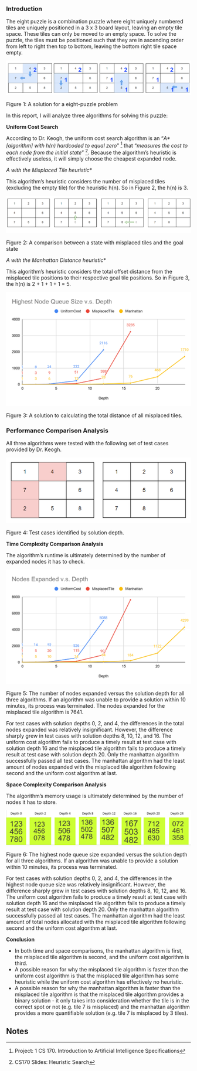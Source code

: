 
### **Introduction**

The eight puzzle is a combination puzzle where eight uniquely numbered tiles are uniquely positioned in a 3 x 3 board layout, leaving an empty tile space. These tiles can only be moved to an empty space. To solve the puzzle, the tiles must be positioned such that they are in ascending order from left to right then top to bottom, leaving the bottom right tile space empty.


![alt_text](images/image1.png "image_tooltip")


Figure 1: A solution for a eight-puzzle problem

In this report, I will analyze three algorithms for solving this puzzle: 

**Uniform Cost Search**

According to Dr. Keogh, the uniform cost search algorithm is an “_A* [algorithm] with h(n) hardcoded to equal zero_” [^1]   that “_measures the cost to each node from the initial state_” [^2]. Because the algorithm’s heuristic is effectively useless, it will simply choose the cheapest expanded node.

**A* with the Misplaced Tile heuristic**

This algorithm’s heuristic considers the number of misplaced tiles (excluding the empty tile) for the heuristic h(n). So in Figure 2, the h(n) is 3.


![alt_text](images/image2.png "image_tooltip")


Figure 2: A comparison between a state with misplaced tiles and the goal state

**A* with the Manhattan Distance heuristic**

This algorithm’s heuristic considers the total offset distance from the misplaced tile positions to their respective goal tile positions.  So in Figure 3, the h(n) is 2 + 1 + 1 + 1 = 5.


![alt_text](images/image3.png "image_tooltip")


Figure 3: A solution to calculating the total distance of all misplaced tiles.


### **Performance Comparison Analysis**

All three algorithms were tested with the following set of test cases provided by Dr. Keogh.


![alt_text](images/image4.png "image_tooltip")


Figure 4: Test cases identified by solution depth.



**Time Complexity Comparison Analysis**

The algorithm’s runtime is ultimately determined by the number of expanded nodes it has to check.


![alt_text](images/image5.png "image_tooltip")


Figure 5: The number of nodes expanded versus the solution depth for all three algorithms. If an algorithm was unable to provide a solution within 10 minutes, its process was terminated. The nodes expanded for the misplaced tile algorithm is 7641.

For test cases with solution depths 0, 2, and 4, the differences in the total nodes expanded was relatively insignificant. However, the difference sharply grew in test cases with solution depths 8, 10, 12, and 16. The uniform cost algorithm fails to produce a timely result at test case with solution depth 16 and the misplaced tile algorithm fails to produce a timely result at test case with solution depth 20. Only the manhattan algorithm successfully passed all test cases. The manhattan algorithm had the least amount of nodes expanded with the misplaced tile algorithm following second and the uniform cost algorithm at last.

**Space Complexity Comparison Analysis**

The algorithm’s memory usage is ultimately determined by the number of nodes it has to store.

![alt_text](images/image6.png "image_tooltip")


Figure 6: The highest node queue size expanded versus the solution depth for all three algorithms. If an algorithm was unable to provide a solution within 10 minutes, its process was terminated.

For test cases with solution depths 0, 2, and 4, the differences in the highest node queue size was relatively insignificant. However, the difference sharply grew in test cases with solution depths 8, 10, 12, and 16. The uniform cost algorithm fails to produce a timely result at test case with solution depth 16 and the misplaced tile algorithm fails to produce a timely result at test case with solution depth 20. Only the manhattan algorithm successfully passed all test cases. The manhattan algorithm had the least amount of total nodes allocated with the misplaced tile algorithm following second and the uniform cost algorithm at last.

**Conclusion**


*   In both time and space comparisons, the manhattan algorithm is first, the misplaced tile algorithm is second, and the uniform cost algorithm is third.
*   A possible reason for why the misplaced tile algorithm is faster than the uniform cost algorithm is that the misplaced tile algorithm has some heuristic while the uniform cost algorithm has effectively no heuristic.
*   A possible reason for why the manhattan algorithm is faster than the misplaced tile algorithm is that the misplaced tile algorithm provides a binary solution - it only takes into consideration whether the tile is in the correct spot or not (e.g. tile 7 is misplaced) and the manhattan algorithm provides a more quantifiable solution (e.g. tile 7 is misplaced by 3 tiles).

## Notes

[^1]:
     Project: 1 CS 170. Introduction to Artificial Intelligence Specifications

[^2]:
     CS170 Slides: Heuristic Search
